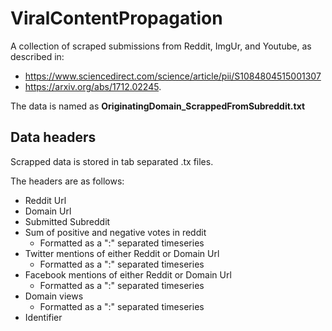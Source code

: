 # ViralContentPropagation

A collection of scraped submissions from Reddit, ImgUr, and Youtube, as described in:
  - https://www.sciencedirect.com/science/article/pii/S1084804515001307
  - https://arxiv.org/abs/1712.02245.

The data is named as **OriginatingDomain_ScrappedFromSubreddit.txt**

## Data headers

Scrapped data is stored in tab separated .tx files.

The headers are as follows:
- Reddit Url
- Domain Url
- Submitted Subreddit
- Sum of positive and negative votes in reddit
  - Formatted as a ":" separated timeseries
- Twitter mentions of either Reddit or Domain Url
  - Formatted as a ":" separated timeseries
- Facebook mentions of either Reddit or Domain Url
  - Formatted as a ":" separated timeseries
- Domain views
  - Formatted as a ":" separated timeseries
- Identifier

